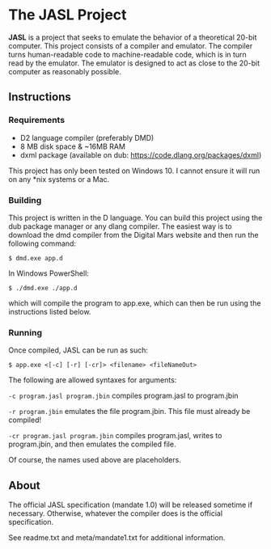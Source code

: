 # The JASL Project

**JASL** is a project that seeks to emulate the behavior of a theoretical 20-bit computer. This project consists of a compiler and emulator. The compiler turns human-readable code to machine-readable 
code, which is in turn read by the emulator. The emulator is designed to act as close to the 20-bit computer as reasonably possible.

## Instructions

### Requirements
- D2 language compiler (preferably DMD)
- 8 MB disk space & ~16MB RAM
- dxml package (available on dub: https://code.dlang.org/packages/dxml)

This project has only been tested on Windows 10. I cannot ensure it will run on any *nix systems or a Mac.

### Building
This project is written in the D language. You can build this project using the dub package manager or any dlang compiler. The easiest way is to download the 
dmd compiler from the Digital Mars website and then run the following command:

`$ dmd.exe app.d`

In Windows PowerShell:

`$ ./dmd.exe ./app.d`

which will compile the program to app.exe, which can then be run using the instructions listed below.

### Running
Once compiled, JASL can be run as such:

`$ app.exe <[-c] [-r] [-cr]> <filename> <fileNameOut>`

The following are allowed syntaxes for arguments:

`-c program.jasl program.jbin` compiles program.jasl to program.jbin

`-r program.jbin` emulates the file program.jbin. This file must already be compiled!

`-cr program.jasl program.jbin` compiles program.jasl, writes to program.jbin, and then emulates the compiled file.

Of course, the names used above are placeholders.

## About
The official JASL specification (mandate 1.0) will be released sometime if necessary. Otherwise, whatever the compiler does is the official specification.

See readme.txt and meta/mandate1.txt for additional information.